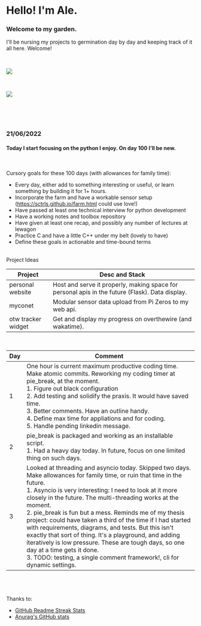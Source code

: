 # Hello! I'm Ale.

### Welcome to my garden.

I'll be nursing my projects to germination day by day and keeping track of
it all here. Welcome!

<br/>


![](https://github-readme-streak-stats.herokuapp.com/?user=sctrls)

<br/>

![](https://github-readme-stats.vercel.app/api/top-langs/?username=sctrls&layout=compact)



<br/><br/><br/>


### 21/06/2022
#### Today I start focusing on the python I enjoy. On day 100 I'll be new.

<br/>

Cursory goals for these 100 days (with allowances for family time):
- Every day, either add to something interesting or useful, or learn something by building it for 1+ hours.
- Incorporate the farm and have a workable sensor setup (https://sctrls.github.io/farm.html could use love!)
- Have passed at least one technical interview for python development
- Have a working notes and toolbox repository
- Have given at least one recap, and possibly any number of lectures at lewagon
- Practice C and have a little C++ under my belt (lovely to have)
- Define these goals in actionable and time-bound terms

<br/>
Project Ideas

Project | Desc and Stack
------- | ----
personal website | Host and serve it properly, making space for personal apis in the future (Flask). Data display.
myconet | Modular sensor data upload from Pi Zeros to my web api.
otw tracker widget | Get and display my progress on overthewire (and wakatime).



<br/>

Day | Comment
--- | -------
1  | One hour is current maximum productive coding time. Make atomic commits. Reworking my coding timer at pie_break, at the moment. <br/>1. Figure out black configuration <br/>2. Add testing and solidify the praxis. It would have saved time. <br/>3. Better comments. Have an outline handy. <br/>4. Define max time for appliations and for coding. <br/>5. Handle pending linkedin message.
2 | pie_break is packaged and working as an installable script.<br/>1. Had a heavy day today. In future, focus on one limited thing on such days.
3 | Looked at threading and asyncio today. Skipped two days. Make allowances for family time, or ruin that time in the future.<br/>1. Asyncio is very interesting: I need to look at it more closely in the future. The multi-threading works at the moment.<br/>2. pie_break is fun but a mess. Reminds me of my thesis project: could have taken a third of the time if I had started with requirements, diagrams, and tests. But this isn't exactly that sort of thing. It's a playground, and adding iteratively is low pressure. These are tough days, so one day at a time gets it done.<br/>3. TODO: testing, a single comment framework!, cli for dynamic settings.




<!--
[![willianrod's wakatimestats](https://github-readme-stats.vercel.app/api/wakatime?username=sctrls)](https://github.com/anuraghazra/github-readme-stats)
-->
<!--
![](https://github-readme-stats.vercel.app/api?username=sctrls&count_private=true)
-->
<!--
[![willianrod's wakatime
stats](https://github-readme-stats.vercel.app/api/wakatime?username=sctrls)](https://github.com/anuraghazra/github-readme-stats)
-->
<!--
Profile views bullet
![](https://komarev.com/ghpvc/?username=sctrls)
-->

<!--
LINKS
Themes for stats cards:
https://marketplace.visualstudio.com/items?itemName=liviuschera.noctis
Blog summary card: https://github.com/gautamkrishnar/blog-post-workflow
-->

<br/><br/><br/>
Thanks to:
- [GitHub Readme Streak Stats](https://git.io/streak-stats)
- [Anurag's GitHub stats](https://github.com/anuraghazra/github-readme-stats)
<br/><br/><br/>